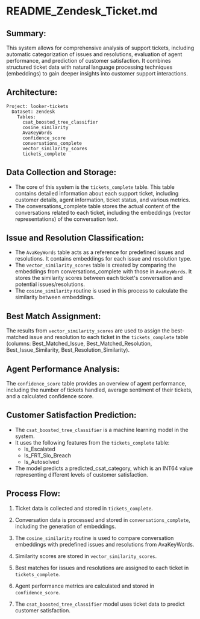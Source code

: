 # README_Zendesk_Ticket.md

## Summary:

This system allows for comprehensive analysis of support tickets, including automatic categorization of issues and resolutions, evaluation of agent performance, and prediction of customer satisfaction. It combines structured ticket data with natural language processing techniques (embeddings) to gain deeper insights into customer support interactions.

## Architecture:

```
Project: looker-tickets
  Dataset: zendesk
    Tables:
	  csat_boosted_tree_classifier
	  cosine_similarity
	  AvaKeyWords
	  confidence_score
	  conversations_complete
	  vector_similarity_scores
	  tickets_complete
```

## Data Collection and Storage:

+ The core of this system is the `tickets_complete` table. This table contains detailed information about each support ticket, including customer details, agent information, ticket status, and various metrics.
+ The conversations_complete table stores the actual content of the conversations related to each ticket, including the embeddings (vector representations) of the conversation text.

## Issue and Resolution Classification:

+ The `AvaKeyWords` table acts as a reference for predefined issues and resolutions. It contains embeddings for each issue and resolution type.
+ The `vector_similarity_scores` table is created by comparing the embeddings from conversations_complete with those in `AvaKeyWords`. It stores the similarity scores between each ticket's conversation and potential issues/resolutions.
+ The `cosine_similarity` routine is used in this process to calculate the similarity between embeddings.

## Best Match Assignment:

The results from `vector_similarity_scores` are used to assign the best-matched issue and resolution to each ticket in the `tickets_complete` table (columns: Best_Matched_Issue, Best_Matched_Resolution, Best_Issue_Similarity, Best_Resolution_Similarity).

## Agent Performance Analysis:

The `confidence_score` table provides an overview of agent performance, including the number of tickets handled, average sentiment of their tickets, and a calculated confidence score.

## Customer Satisfaction Prediction:

+ The `csat_boosted_tree_classifier` is a machine learning model in the system.
+ It uses the following features from the `tickets_complete` table:
	- Is_Escalated
	- Is_FRT_Slo_Breach
	- Is_Autosolved
+ The model predicts a predicted_csat_category, which is an INT64 value representing different levels of customer satisfaction.

## Process Flow:

1. Ticket data is collected and stored in `tickets_complete`.

2. Conversation data is processed and stored in `conversations_complete`, including the generation of embeddings.

3. The `cosine_similarity` routine is used to compare conversation embeddings with predefined issues and resolutions from AvaKeyWords.

4. Similarity scores are stored in `vector_similarity_scores`.

5. Best matches for issues and resolutions are assigned to each ticket in `tickets_complete`.

6. Agent performance metrics are calculated and stored in `confidence_score`.

7. The `csat_boosted_tree_classifier` model uses ticket data to predict customer satisfaction.

